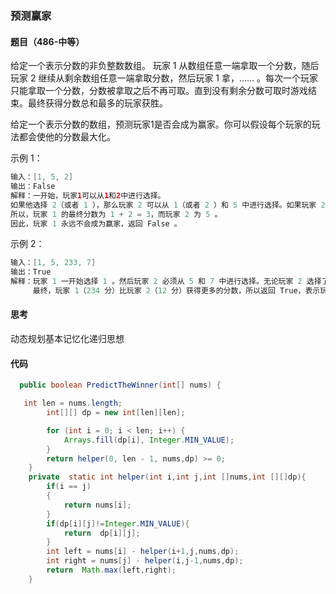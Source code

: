 ###  预测赢家

####  题目（486-中等）

给定一个表示分数的非负整数数组。 玩家 1 从数组任意一端拿取一个分数，随后玩家 2 继续从剩余数组任意一端拿取分数，然后玩家 1 拿，…… 。每次一个玩家只能拿取一个分数，分数被拿取之后不再可取。直到没有剩余分数可取时游戏结束。最终获得分数总和最多的玩家获胜。

给定一个表示分数的数组，预测玩家1是否会成为赢家。你可以假设每个玩家的玩法都会使他的分数最大化。

示例 1：

```java
输入：[1, 5, 2]
输出：False
解释：一开始，玩家1可以从1和2中进行选择。
如果他选择 2（或者 1 ），那么玩家 2 可以从 1（或者 2 ）和 5 中进行选择。如果玩家 2 选择了 5 ，那么玩家 1 则只剩下 1（或者 2 ）可选。
所以，玩家 1 的最终分数为 1 + 2 = 3，而玩家 2 为 5 。
因此，玩家 1 永远不会成为赢家，返回 False 。
```

示例 2：

```java
输入：[1, 5, 233, 7]
输出：True
解释：玩家 1 一开始选择 1 。然后玩家 2 必须从 5 和 7 中进行选择。无论玩家 2 选择了哪个，玩家 1 都可以选择 233 。
     最终，玩家 1（234 分）比玩家 2（12 分）获得更多的分数，所以返回 True，表示玩家 1 可以成为赢家。
```

####  思考

动态规划基本记忆化递归思想

####  代码

```java
  public boolean PredictTheWinner(int[] nums) {

   int len = nums.length;
        int[][] dp = new int[len][len];

        for (int i = 0; i < len; i++) {
            Arrays.fill(dp[i], Integer.MIN_VALUE);
        }
        return helper(0, len - 1, nums,dp) >= 0;
    }
    private  static int helper(int i,int j,int []nums,int [][]dp){
        if(i == j)
        {
            return nums[i];
        }
        if(dp[i][j]!=Integer.MIN_VALUE){
            return  dp[i][j];
        }
        int left = nums[i] - helper(i+1,j,nums,dp);
        int right = nums[j] - helper(i,j-1,nums,dp);
        return  Math.max(left,right);
    }
```

